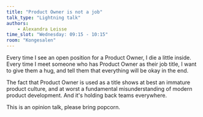 ```yaml
---
title: "Product Owner is not a job"
talk_type: "Lightning talk"
authors:
    - Alexandra Leisse
time_slot: "Wednesday: 09:15 - 10:15"
room: "Kongesalen"
---
```

Every time I see an open position for a Product Owner, I die a little inside. Every time I meet someone who has Product Owner as their job title, I want to give them a hug, and tell them that everything will be okay in the end.

The fact that Product Owner is used as a title shows at best an immature product culture, and at worst a fundamental misunderstanding of modern product development. And it's holding back teams everywhere.

This is an opinion talk, please bring popcorn.
